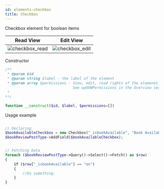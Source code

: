 ```yaml
---
id: elements-checkbox
title: Checkbox
---
```


Checkbox element for boolean items

| Read View     | Edit View     |
| ------------- | ------------- |
| ![checkbox_read](/images/elements/checkbox_read.png)    |  ![checkbox_edit](/images/elements/checkbox_edit.png) |

Constructor

```php
/**
 * @param $id
 * @param string $label - the label of the element
 * @param array $permissions - View, edit, read rights of the elemenet.
                               See wpOOWPermissions in the Overview section.
 *
**/

function __construct($id, $label, $permissions=[])

```

Usage example

```php

// Declaring
$bookAvailableCheckbox = new Checkbox("_isbookAvailable", "Book Available")
$bookReviewPostType->AddField($bookAvailableCheckbox);


// Fetching Data
foreach ($bookReviewPostType->Query()->Select()->Fetch() as $row)
{
    if ($row["_isbookAvailable"] == "on")
    {
        //Do something.
    }
}
```